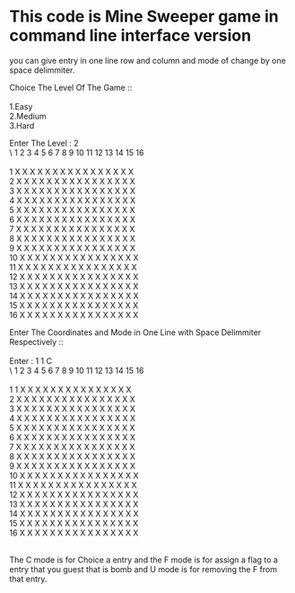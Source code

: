 # This code is Mine Sweeper game in command line interface version

you can give entry in one line row and column and mode of change by one space delimmiter.



Choice The Level Of The Game ::<br/>
<br/>
1.Easy<br/>
2.Medium<br/>
3.Hard<br/>

Enter The Level : 2<br/>
  \   1  2  3  4  5  6  7  8  9  10 11 12 13 14 15 16<br/>
<br/>
  1   X  X  X  X  X  X  X  X  X  X  X  X  X  X  X  X<br/>
  2   X  X  X  X  X  X  X  X  X  X  X  X  X  X  X  X<br/>
  3   X  X  X  X  X  X  X  X  X  X  X  X  X  X  X  X<br/>
  4   X  X  X  X  X  X  X  X  X  X  X  X  X  X  X  X<br/>
  5   X  X  X  X  X  X  X  X  X  X  X  X  X  X  X  X<br/>
  6   X  X  X  X  X  X  X  X  X  X  X  X  X  X  X  X<br/>
  7   X  X  X  X  X  X  X  X  X  X  X  X  X  X  X  X<br/>
  8   X  X  X  X  X  X  X  X  X  X  X  X  X  X  X  X<br/>
  9   X  X  X  X  X  X  X  X  X  X  X  X  X  X  X  X<br/>
  10  X  X  X  X  X  X  X  X  X  X  X  X  X  X  X  X<br/>
  11  X  X  X  X  X  X  X  X  X  X  X  X  X  X  X  X<br/>
  12  X  X  X  X  X  X  X  X  X  X  X  X  X  X  X  X<br/>
  13  X  X  X  X  X  X  X  X  X  X  X  X  X  X  X  X<br/>
  14  X  X  X  X  X  X  X  X  X  X  X  X  X  X  X  X<br/>
  15  X  X  X  X  X  X  X  X  X  X  X  X  X  X  X  X<br/>
  16  X  X  X  X  X  X  X  X  X  X  X  X  X  X  X  X<br/>

Enter The Coordinates and Mode in One Line with Space Delimmiter Respectively ::<br/>
<br/>
Enter : 1 1 C<br/>
  \   1  2  3  4  5  6  7  8  9  10 11 12 13 14 15 16<br/>
<br/>
  1   1  X  X  X  X  X  X  X  X  X  X  X  X  X  X  X<br/>
  2   X  X  X  X  X  X  X  X  X  X  X  X  X  X  X  X<br/>
  3   X  X  X  X  X  X  X  X  X  X  X  X  X  X  X  X<br/>
  4   X  X  X  X  X  X  X  X  X  X  X  X  X  X  X  X<br/>
  5   X  X  X  X  X  X  X  X  X  X  X  X  X  X  X  X<br/>
  6   X  X  X  X  X  X  X  X  X  X  X  X  X  X  X  X<br/>
  7   X  X  X  X  X  X  X  X  X  X  X  X  X  X  X  X<br/>
  8   X  X  X  X  X  X  X  X  X  X  X  X  X  X  X  X<br/>
  9   X  X  X  X  X  X  X  X  X  X  X  X  X  X  X  X<br/>
  10  X  X  X  X  X  X  X  X  X  X  X  X  X  X  X  X<br/>
  11  X  X  X  X  X  X  X  X  X  X  X  X  X  X  X  X<br/>
  12  X  X  X  X  X  X  X  X  X  X  X  X  X  X  X  X<br/>
  13  X  X  X  X  X  X  X  X  X  X  X  X  X  X  X  X<br/>
  14  X  X  X  X  X  X  X  X  X  X  X  X  X  X  X  X<br/>
  15  X  X  X  X  X  X  X  X  X  X  X  X  X  X  X  X<br/>
  16  X  X  X  X  X  X  X  X  X  X  X  X  X  X  X  X<br/>
  <br/>
 
  
  The C mode is for Choice a entry and the F mode is for assign a flag to a entry that you guest that is bomb and U mode is 
  for removing the F from that entry.
